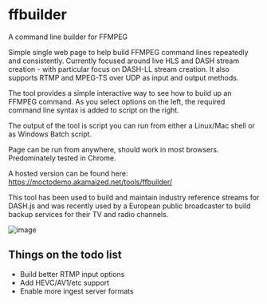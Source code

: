 # ffbuilder
A command line builder for FFMPEG

Simple single web page to help build FFMPEG command lines repeatedly and consistently.
Currently focused around live HLS and DASH stream creation - with particular focus on DASH-LL stream creation.
It also supports RTMP and MPEG-TS over UDP as input and output methods.

The tool provides a simple interactive way to see how to build up an FFMPEG command.
As you select options on the left, the required command line syntax is added to script on the right.

The output of the tool is script you can run from either a Linux/Mac shell or as Windows Batch script.

Page can be run from anywhere, should work in most browsers. Predominately tested in Chrome. 

A hosted version can be found here: https://moctodemo.akamaized.net/tools/ffbuilder/

This tool has been used to build and maintain industry reference streams for DASH.js and was recently used by a European public broadcaster to build backup services for their TV and radio channels.

![image](https://user-images.githubusercontent.com/16843500/135630604-71ddba11-8dbb-41cd-b4ff-e9fedc252a25.png)

## Things on the todo list

- Build better RTMP input options
- Add HEVC/AV1/etc support
- Enable more ingest server formats